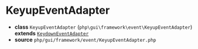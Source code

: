 # KeyupEventAdapter

- **class** `KeyupEventAdapter` (`php\gui\framework\event\KeyupEventAdapter`) **extends** [`KeydownEventAdapter`](https://github.com/jphp-compiler/develnext/blob/master/dn-app-framework/api-docs/classes/php/gui/framework/event/KeydownEventAdapter.md)
- **source** `php/gui/framework/event/KeyupEventAdapter.php`